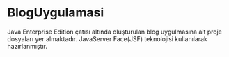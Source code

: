 # BlogUygulamasi
Java Enterprise Edition çatısı altında oluşturulan blog uygulmasına ait proje dosyaları yer almaktadır. JavaServer Face(JSF) teknolojisi kullanılarak hazırlanmıştır.
